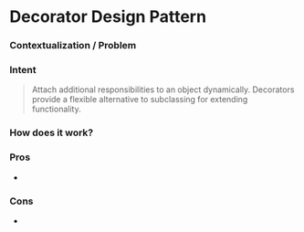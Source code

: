 # Decorator Design Pattern

### Contextualization / Problem



### Intent

> Attach additional responsibilities to an object dynamically. Decorators provide a flexible alternative to subclassing for extending functionality.

### How does it work?



### Pros

- 

### Cons

- 
